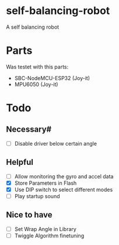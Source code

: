 # self-balancing-robot
A self balancing robot

# Parts
Was testet with this parts:
 - SBC-NodeMCU-ESP32 (Joy-it)
 - MPU6050 (Joy-it)

# Todo
## Necessary#
 - [ ] Disable driver below certain angle
## Helpful
 - [ ] Allow monitoring the gyro and accel data
 - [x] Store Parameters in Flash
 - [x] Use DIP switch to select different modes
 - [ ] Play startup sound
## Nice to have
 - [ ] Set Wrap Angle in Library
 - [ ] Twiggle Algorithm finetuning
